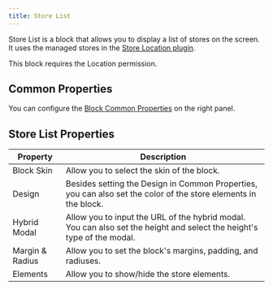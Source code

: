 ```yaml
---
title: Store List
---
```


Store List is a block that allows you to display a list of stores on the screen. It uses the managed stores in the [Store Location plugin](../PLUGINS/store-location).

This block requires the Location permission.

## Common Properties

You can configure the [Block Common Properties](overview#block-common-properties) on the right panel.

## Store List Properties

| Property | Description |
| -------- | ----------- |
| Block Skin | Allow you to select the skin of the block. |
| Design | Besides setting the Design in Common Properties, you can also set the color of the store elements in the block. |
| Hybrid Modal | Allow you to input the URL of the hybrid modal. You can also set the height and select the height's type of the modal. |
| Margin & Radius | Allow you to set the block's margins, padding, and radiuses. |
| Elements | Allow you to show/hide the store elements. |
